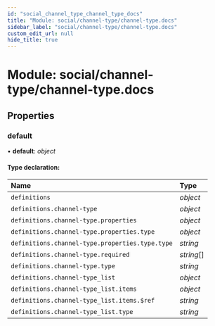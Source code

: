 ```yaml
---
id: "social_channel_type_channel_type_docs"
title: "Module: social/channel-type/channel-type.docs"
sidebar_label: "social/channel-type/channel-type.docs"
custom_edit_url: null
hide_title: true
---
```


# Module: social/channel-type/channel-type.docs

## Properties

### default

• **default**: *object*

#### Type declaration:

Name | Type |
:------ | :------ |
`definitions` | *object* |
`definitions.channel-type` | *object* |
`definitions.channel-type.properties` | *object* |
`definitions.channel-type.properties.type` | *object* |
`definitions.channel-type.properties.type.type` | *string* |
`definitions.channel-type.required` | *string*[] |
`definitions.channel-type.type` | *string* |
`definitions.channel-type_list` | *object* |
`definitions.channel-type_list.items` | *object* |
`definitions.channel-type_list.items.$ref` | *string* |
`definitions.channel-type_list.type` | *string* |
